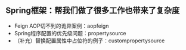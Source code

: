 ## Spring框架：帮我们做了很多工作也带来了复杂度
- Feign AOP切不到的诡异案例：aopfeign
- Spring程序配置的优先级问题：propertysource
- （补充）替换配置属性中占位符的例子：custompropertysource
